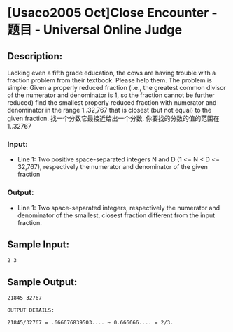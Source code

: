 # [Usaco2005 Oct]Close Encounter - 题目 - Universal Online Judge

## Description: 

Lacking even a fifth grade education, the cows are having trouble with a fraction problem from their textbook. Please help them. The problem is simple: Given a properly reduced fraction (i.e., the greatest common divisor of the numerator and denominator is 1, so the fraction cannot be further reduced) find the smallest properly reduced fraction with numerator and denominator in the range 1..32,767 that is closest (but not equal) to the given fraction. 找一个分数它最接近给出一个分数. 你要找的分数的值的范围在1..32767

### Input: 

* Line 1: Two positive space-separated integers N and D (1 <= N < D <= 32,767), respectively the numerator and denominator of the given fraction

### Output: 

* Line 1: Two space-separated integers, respectively the numerator and denominator of the smallest, closest fraction different from the input fraction.


## Sample Input: 
```
2 3
```

## Sample Output: 
```
21845 32767

OUTPUT DETAILS:

21845/32767 = .666676839503.... ~ 0.666666.... = 2/3.
```
